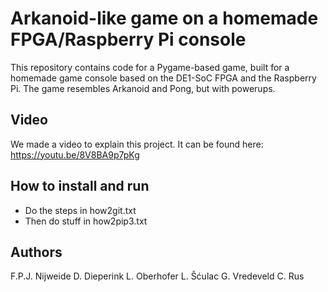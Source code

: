 # Arkanoid-like game on a homemade FPGA/Raspberry Pi console

This repository contains code for a Pygame-based game, built for a homemade game console based on the DE1-SoC FPGA and the Raspberry Pi. The game resembles Arkanoid and Pong, but with powerups.

## Video

We made a video to explain this project. It can be found here:
https://youtu.be/8V8BA9p7pKg

## How to install and run
- Do the steps in how2git.txt
- Then do stuff in how2pip3.txt

## Authors
F.P.J. Nijweide
D. Dieperink
L. Oberhofer
L. Šćulac
G. Vredeveld
C. Rus
